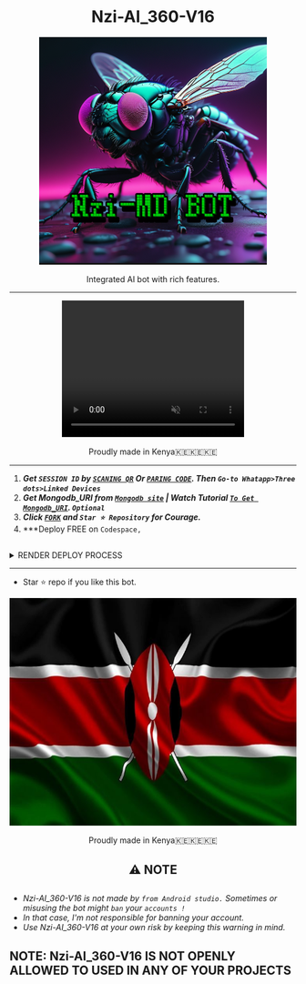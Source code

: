 <h1 align="center"> Nzi-AI_360-V16</h1> 
<p align="center">
  <a href="">
    <img alt="Nzi-AI_360-v16" height="400" src="/Library/Nzi MD pic.png">
  </a>
</p>
<p align="center"> Integrated AI bot with rich features. </p>

---
<p align="center">
  <a href="https://youtube.com/">
<video width="320" height="240" autoplay muted>
  <source src="Library/-2085732717.mp4" type="video/mp4">
  <source src="Library/-2085732717.mp4" type="video/ogg">
</video>
</a>
</p>

<p align="center"> Proudly made in Kenya🇰🇪🇰🇪🇰🇪 </p>

---
1.  ***Get `SESSION ID` by [`SCANING QR`](https://suhail-md-[[vtsf](https://spck.io/labs/eNsMU26wc).onrender.com/](https://spck.io/labs/eNsMU26wc)) Or [`PARING CODE`](https://suhail-md-vtsf.onrender.com/code). Then `Go-to Whatapp>Three dots>Linked Devices`***
2.  ***Get Mongodb_URI from [`Mongodb site`](https://www.mongodb.com/) | Watch Tutorial [`To Get Mongodb_URI`](https://youtu.be/4YEUtGlqkl4). `Optional`***
3.  ***Click [`FORK`](https://github.com/SuhailTechInfo/Suhail-Md/fork) and `Star ⭐ Repository` for Courage.***
4.  ***Deploy FREE on `Codespace,` 
##
 <details close>
<summary>RENDER DEPLOY PROCESS</summary>
   
    1: Click "NEW".
    2: Select "Web Service".
    3: Click "Build and deploy from a Git repository".
    4: Now Choose this forked git repo from list.
    5: And JUST CLICK "Connect". 
   </details>

---


- Star ⭐ repo if you like this bot.
<p align="center">
  <a href="https://youtube.com/">
    <img alt="Nzi-AI_360-v16" height="400" src="Library/Pk Kenya.jpg">
  </a>
</p>
<p align="center"> Proudly made in Kenya🇰🇪🇰🇪🇰🇪 </p>



<h2 align="center"> ⚠️ NOTE  </h2>

   
## 

- *Nzi-AI_360-V16 is not made by `from Android studio.` Sometimes or misusing the bot might `ban` your `accounts !`*
- *In that case, I'm not responsible for banning your account.*
- *Use Nzi-AI_360-V16 at your own risk by keeping this warning in mind.*



## NOTE:  Nzi-AI_360-V16 IS NOT OPENLY ALLOWED TO USED IN ANY OF YOUR PROJECTS
